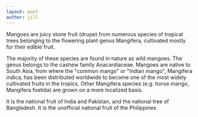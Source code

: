 ```yaml
---
layout: post
author: jill
---
```

Mangoes are juicy stone fruit (drupe) from numerous species of tropical trees belonging to the flowering plant genus Mangifera, cultivated mostly for their edible fruit.

The majority of these species are found in nature as wild mangoes. The genus belongs to the cashew family Anacardiaceae. Mangoes are native to South Asia, from where the "common mango" or "Indian mango", Mangifera indica, has been distributed worldwide to become one of the most widely cultivated fruits in the tropics. Other Mangifera species (e.g. horse mango, Mangifera foetida) are grown on a more localized basis.

It is the national fruit of India and Pakistan, and the national tree of Bangladesh. It is the unofficial national fruit of the Philippines.